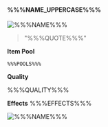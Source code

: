 #### **%%%NAME_UPPERCASE%%%**
![%%%NAME%%%](%%%PORTRAIT%%% "%%%NAME%%%")

> "%%%QUOTE%%%"

**Item Pool**

```
%%%POOLS%%%
```

**Quality**

%%%QUALITY%%%

**Effects**
%%%EFFECTS%%%

![%%%NAME%%%](%%%GIF%%% "%%%NAME%%%")
